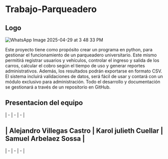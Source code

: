 # Trabajo-Parqueadero

## Logo
![WhatsApp Image 2025-04-29 at 3 48 33 PM](https://github.com/user-attachments/assets/8dccec66-2905-432b-b5ec-14643e431a9e)




Este proyecto tiene como propósito crear un programa en python, para gestionar el funcionamiento de un parqueadero universitario. Este mismo permitirá registrar usuarios y vehículos, controlar el ingreso y salida de los carros, calcular el cobro según el tiempo de uso y generar reportes administrativos. Además, los resultados podrán exportarse en formato CSV. El sistema incluirá validaciones de datos, será fácil de usar y contará con un módulo exclusivo para administración. Todo el desarrollo y documentación se gestionará a través de un repositorio en GitHub.

## Presentacion del equipo
| - | - | - |
## | Alejandro Villegas Castro | Karol julieth Cuellar | Samuel Arbelaez Sossa |
| - | - | - |
